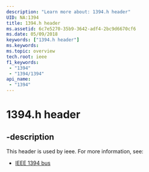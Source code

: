 ```yaml
---
description: "Learn more about: 1394.h header"
UID: NA:1394
title: 1394.h header
ms.assetid: 6c7e5270-35b9-3642-adf4-2bc9d6670cf6
ms.date: 05/09/2018
keywords: ["1394.h header"]
ms.keywords: 
ms.topic: overview
tech.root: ieee
f1_keywords:
 - "1394"
 - "1394/1394"
api_name:
 - "1394"
---
```


# 1394.h header


## -description

This header is used by ieee. For more information, see:

- [IEEE 1394 bus](../_ieee/index.md)

